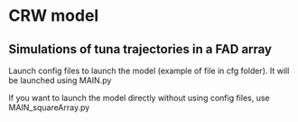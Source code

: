 # CRW model

## Simulations of tuna trajectories in a FAD array

Launch config files to launch the model (example of file in cfg folder). It will be launched using MAIN.py

If you want to launch the model directly without using config files, use MAIN_squareArray.py
